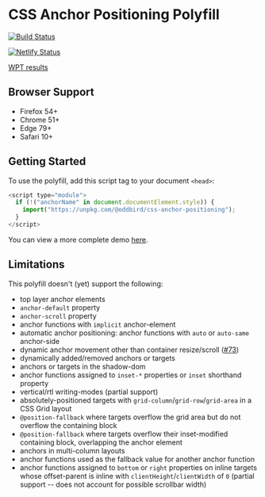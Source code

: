 # CSS Anchor Positioning Polyfill

[![Build Status](https://github.com/oddbird/css-anchor-positioning/actions/workflows/test.yml/badge.svg)](https://github.com/oddbird/css-anchor-positioning/actions/workflows/test.yml)

[![Netlify Status](https://api.netlify.com/api/v1/badges/61a20096-7925-4775-99a9-b40a010197c0/deploy-status)](https://app.netlify.com/sites/anchor-polyfill/deploys)

[WPT results](https://anchor-position-wpt.netlify.app/)

## Browser Support

- Firefox 54+
- Chrome 51+
- Edge 79+
- Safari 10+

## Getting Started

To use the polyfill, add this script tag to your document `<head>`:

```js
<script type="module">
  if (!("anchorName" in document.documentElement.style)) {
    import("https://unpkg.com/@oddbird/css-anchor-positioning");
  }
</script>
```

You can view a more complete demo [here](https://anchor-polyfill.netlify.app/).

## Limitations

This polyfill doesn't (yet) support the following:

- top layer anchor elements
- `anchor-default` property
- `anchor-scroll` property
- anchor functions with `implicit` anchor-element
- automatic anchor positioning: anchor functions with `auto` or `auto-same`
  anchor-side
- dynamic anchor movement other than container resize/scroll
  ([#73](https://github.com/oddbird/css-anchor-positioning/issues/73))
- dynamically added/removed anchors or targets
- anchors or targets in the shadow-dom
- anchor functions assigned to `inset-*` properties or `inset` shorthand
  property
- vertical/rtl writing-modes (partial support)
- absolutely-positioned targets with `grid-column`/`grid-row`/`grid-area` in a
  CSS Grid layout
- `@position-fallback` where targets overflow the grid area but do not overflow
  the containing block
- `@position-fallback` where targets overflow their inset-modified containing
  block, overlapping the anchor element
- anchors in multi-column layouts
- anchor functions used as the fallback value for another anchor function
- anchor functions assigned to `bottom` or `right` properties on inline targets
  whose offset-parent is inline with `clientHeight`/`clientWidth` of `0`
  (partial support -- does not account for possible scrollbar width)
